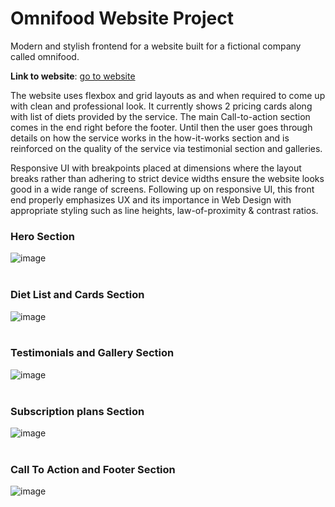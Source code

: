# Omnifood Website Project

Modern and stylish frontend for a website built for a fictional company called omnifood.

**Link to website**: [go to website](https://omnifood-project-akheel.netlify.app/)

The website uses flexbox and grid layouts as and when required to come up with clean and professional look. It currently shows 2 pricing cards along with list of diets provided by the service. The main Call-to-action section comes in the end right before the footer. Until then the user goes through details on how the service works in the how-it-works section and is reinforced on the quality of the service via testimonial section and galleries.

Responsive UI with breakpoints placed at dimensions where the layout breaks rather than adhering to strict device widths ensure the website looks good in a wide range of screens. Following up on responsive UI, this front end properly emphasizes UX and its importance in Web Design with appropriate styling such as line heights, law-of-proximity & contrast ratios.

### Hero Section ###
![image](https://user-images.githubusercontent.com/73631606/158005262-680da066-564b-4457-845a-03973139b711.png)
<br/>
<br/>

### Diet List and Cards Section ###
![image](https://user-images.githubusercontent.com/73631606/158005444-cc6e68e6-14ac-405b-a377-4b37641dbf9f.png)
<br/>
<br/>

### Testimonials and Gallery Section ###
![image](https://user-images.githubusercontent.com/73631606/158005348-cea871b7-acf6-4b8d-b010-08c1ce67b6eb.png)
<br/>
<br/>

### Subscription plans Section ###
![image](https://user-images.githubusercontent.com/73631606/158005370-81f42a7f-689e-4e0a-a475-9f89de4665e8.png)
<br/>
<br/>

### Call To Action and Footer Section ###
![image](https://user-images.githubusercontent.com/73631606/158005392-ba6cc474-8fc9-436c-8457-64876254bd03.png)

